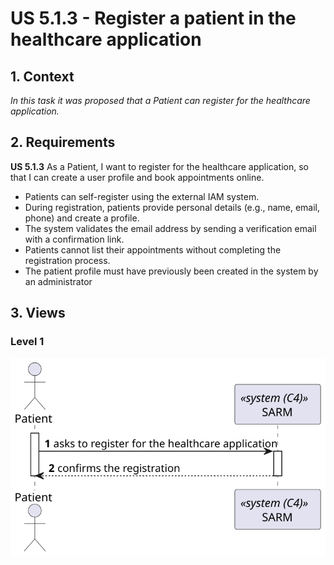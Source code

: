 # US 5.1.3 - Register a patient in the healthcare application

## 1. Context

*In this task it was proposed that a Patient can register for the healthcare application.*

## 2. Requirements

**US 5.1.3** As a Patient, I want to register for the healthcare application, so that I can create a user profile and book appointments online.

 - Patients can self-register using the external IAM system.
 - During registration, patients provide personal details (e.g., name, email, phone) and create a profile.
 - The system validates the email address by sending a verification email with a confirmation link.
 - Patients cannot list their appointments without completing the registration process.
 - The patient profile must have previously been created in the system by an administrator

## 3. Views

### Level 1

![Process view level 1](views/level1/process-view.svg "A process view level 1")


